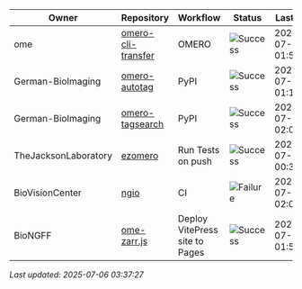 | Owner | Repository | Workflow | Status | Last Run | URL |
| ----- | ---------- | -------- | ------ | -------- | --- |
| ome | [omero-cli-transfer](https://github.com/ome/omero-cli-transfer) | OMERO | ![Success](https://img.shields.io/badge/Success-brightgreen) | 2025-07-06 01:53:24 | [16094132748](https://github.com/ome/omero-cli-transfer/actions/runs/16094132748) |
| German-BioImaging | [omero-autotag](https://github.com/German-BioImaging/omero-autotag) | PyPI | ![Success](https://img.shields.io/badge/Success-brightgreen) | 2025-07-06 01:11:22 | [16093817358](https://github.com/German-BioImaging/omero-autotag/actions/runs/16093817358) |
| German-BioImaging | [omero-tagsearch](https://github.com/German-BioImaging/omero-tagsearch) | PyPI | ![Success](https://img.shields.io/badge/Success-brightgreen) | 2025-07-06 02:06:39 | [16094233523](https://github.com/German-BioImaging/omero-tagsearch/actions/runs/16094233523) |
| TheJacksonLaboratory | [ezomero](https://github.com/TheJacksonLaboratory/ezomero) | Run Tests on push | ![Success](https://img.shields.io/badge/Success-brightgreen) | 2025-07-06 00:37:04 | [16093550132](https://github.com/TheJacksonLaboratory/ezomero/actions/runs/16093550132) |
| BioVisionCenter | [ngio](https://github.com/BioVisionCenter/ngio) | CI | ![Failure](https://img.shields.io/badge/Failure-red) | 2025-07-06 02:09:15 | [16094254720](https://github.com/BioVisionCenter/ngio/actions/runs/16094254720) |
| BioNGFF | [ome-zarr.js](https://github.com/BioNGFF/ome-zarr.js) | Deploy VitePress site to Pages | ![Success](https://img.shields.io/badge/Success-brightgreen) | 2025-07-06 01:53:43 | [16094135296](https://github.com/BioNGFF/ome-zarr.js/actions/runs/16094135296) |


*Last updated: 2025-07-06 03:37:27*